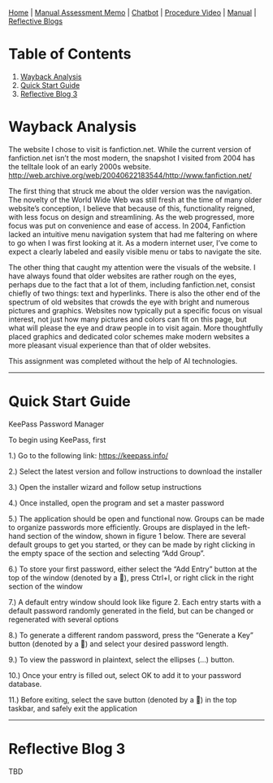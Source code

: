 [Home](index.md) | [Manual Assessment Memo](manual_assessment_memo.md) | [Chatbot](chatbot.md) | [Procedure Video](procedure_video.md) | [Manual](manual.md) | [Reflective Blogs](reflective_blogs.md) 

# Table of Contents 
1. [Wayback Analysis](#wayback-analysis)
2. [Quick Start Guide](#quick-start-guide)
3. [Reflective Blog 3](#reflective-blog-3)
   
# Wayback Analysis

The website I chose to visit is fanfiction.net. While the current version of fanfiction.net isn’t the most modern, the snapshot I visited from 2004 has the telltale look of an early 2000s website. 
<http://web.archive.org/web/20040622183544/http://www.fanfiction.net/>

The first thing that struck me about the older version was the navigation. The novelty of the World Wide Web was still fresh at the time of many older website’s conception, I believe that because of this, functionality reigned, with less focus on design and streamlining. As the web progressed, more focus was put on convenience and ease of access. In 2004, Fanfiction lacked an intuitive menu navigation system that had me faltering on where to go when I was first looking at it. As a modern internet user, I’ve come to expect a clearly labeled and easily visible menu or tabs to navigate the site.

The other thing that caught my attention were the visuals of the website. I have always found that older websites are rather rough on the eyes, perhaps due to the fact that a lot of them, including fanfiction.net, consist chiefly of two things: text and hyperlinks. There is also the other end of the spectrum of old websites that crowds the eye with bright and numerous pictures and graphics. Websites now typically put a specific focus on visual interest, not just how many pictures and colors can fit on this page, but what will please the eye and draw people in to visit again. More thoughtfully placed graphics and dedicated color schemes make modern websites a more pleasant visual experience than that of older websites.

This assignment was completed without the help of AI technologies.

---
# Quick Start Guide

KeePass Password Manager

To begin using KeePass, first 

1.)	Go to the following link: <https://keepass.info/>

2.)	Select the latest version and follow instructions to download the installer

3.)	Open the installer wizard and follow setup instructions

4.)	Once installed, open the program and set a master password
 
5.)	The application should be open and functional now. Groups can be made to organize passwords more efficiently. Groups are displayed in the left-hand section of the window, shown in figure 1 below. There are several default groups to get you started, or they can be made by right clicking in the empty space of the section and selecting “Add Group”.
 
6.)	To store your first password, either select the “Add Entry” button at the top of the window (denoted by a 🔑), press Ctrl+I, or right click in the right section of the window

7.)	A default entry window should look like figure 2. Each entry starts with a default password randomly generated in the field, but can be changed or regenerated with several options 

8.)	To generate a different random password, press the “Generate a Key” button (denoted by a 🔑) and select your desired password length.

9.)	To view the password in plaintext, select the ellipses (…) button.

10.)	Once your entry is filled out, select OK to add it to your password database.

11.)	Before exiting, select the save button (denoted by a 💾) in the top taskbar, and safely exit the application


---
# Reflective Blog 3
TBD
